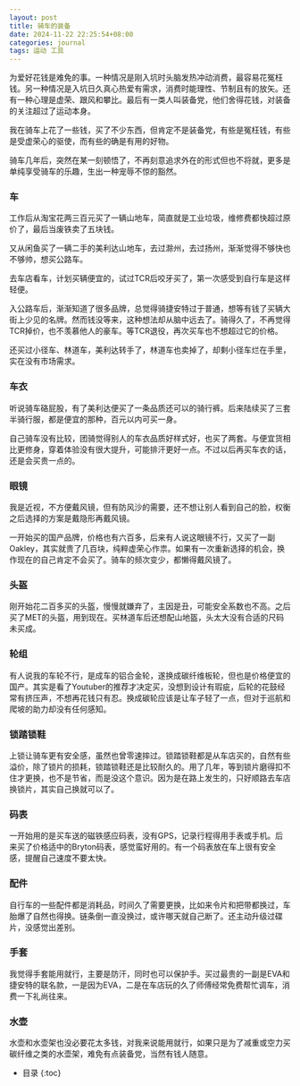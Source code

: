 ```yaml
---
layout: post
title: 骑车的装备
date: 2024-11-22 22:25:54+08:00
categories: journal
tags: 运动 工具
---
```


为爱好花钱是难免的事。一种情况是刚入坑时头脑发热冲动消费，最容易花冤枉钱。另一种情况是入坑日久真心热爱有需求，消费时能理性、节制且有的放矢。还有一种心理是虚荣、跟风和攀比。最后有一类人叫装备党，他们舍得花钱，对装备的关注超过了运动本身。

我在骑车上花了一些钱，买了不少东西，但肯定不是装备党，有些是冤枉钱，有些是受虚荣心的驱使，而有些的确是有用的好物。

骑车几年后，突然在某一刻顿悟了，不再刻意追求外在的形式但也不将就，更多是单纯享受骑车的乐趣，生出一种宠辱不惊的豁然。

### 车

工作后从淘宝花两三百元买了一辆山地车，简直就是工业垃圾，维修费都快超过原价了，最后当废铁卖了五块钱。

又从闲鱼买了一辆二手的美利达山地车，去过滁州，去过扬州，渐渐觉得不够快也不够帅，想买公路车。

去车店看车，计划买辆便宜的，试过TCR后咬牙买了，第一次感受到自行车是这样轻便。

入公路车后，渐渐知道了很多品牌，总觉得骑捷安特过于普通，想等有钱了买辆大街上少见的名牌。然而钱没等来，这种想法却从脑中远去了。骑得久了，不再觉得TCR掉价，也不羡慕他人的豪车。等TCR退役，再次买车也不想超过它的价格。

还买过小径车、林道车，美利达转手了，林道车也卖掉了，却剩小径车烂在手里，实在没有市场需求。

### 车衣

听说骑车硌屁股，有了美利达便买了一条品质还可以的骑行裤。后来陆续买了三套半骑行服，都是便宜的那种，百元以内可买一身。

自己骑车没有比较，团骑觉得别人的车衣品质好样式好，也买了两套。与便宜货相比更修身，穿着体验没有很大提升，可能排汗更好一点。不过以后再买车衣的话，还是会买贵一点的。

### 眼镜

我是近视，不方便戴风镜，但有防风沙的需要，还不想让别人看到自己的脸，权衡之后选择的方案是戴隐形再戴风镜。

一开始买的国产品牌，价格也有六百多，后来有人说这眼镜不行，又买了一副Oakley，其实就贵了几百块，纯粹虚荣心作祟。如果有一次重新选择的机会，换作现在的自己肯定不会买了。骑车的频次变少，都懒得戴风镜了。

### 头盔

刚开始花二百多买的头盔，慢慢就嫌弃了，主因是丑，可能安全系数也不高。之后买了MET的头盔，用到现在。买林道车后还想配山地盔，头太大没有合适的尺码未买成。

###  轮组

有人说我的车轮不行，是成车的铝合金轮，遂换成碳纤维板轮，但也是价格便宜的国产。其实是看了Youtuber的推荐才决定买，没想到设计有瑕疵，后轮的花鼓经常有挤压声，不想再花钱只有忍。换成碳轮应该是让车子轻了一点，但对于巡航和爬坡的助力却没有任何感知。

### 锁踏锁鞋

上锁让骑车更有安全感，虽然也曾零速摔过。锁踏锁鞋都是从车店买的，自然有些溢价，除了锁片的损耗，锁踏锁鞋还是比较耐久的。用了几年，等到锁片磨得扣不住才更换，也不是节省，而是没这个意识。因为是在路上发生的，只好顺路去车店换锁片，其实自己换就可以了。

### 码表

一开始用的是买车送的磁铁感应码表，没有GPS，记录行程得用手表或手机。后来买了价格适中的Bryton码表，感觉蛮好用的。有一个码表放在车上很有安全感，提醒自己速度不要太快。

### 配件

自行车的一些配件都是消耗品，时间久了需要更换，比如来令片和把带都换过，车胎爆了自然也得换。链条倒一直没换过，或许哪天就自己断了。还主动升级过碟片，没感觉出差别。

### 手套

我觉得手套能用就行，主要是防汗，同时也可以保护手。买过最贵的一副是EVA和捷安特的联名款，一是因为EVA，二是在车店玩的久了师傅经常免费帮忙调车，消费一下礼尚往来。

### 水壶

水壶和水壶架也没必要花太多钱，对我来说能用就行，如果只是为了减重或空力买碳纤维之类的水壶架，难免有点装备党，当然有钱人随意。

* 目录
{:toc}
